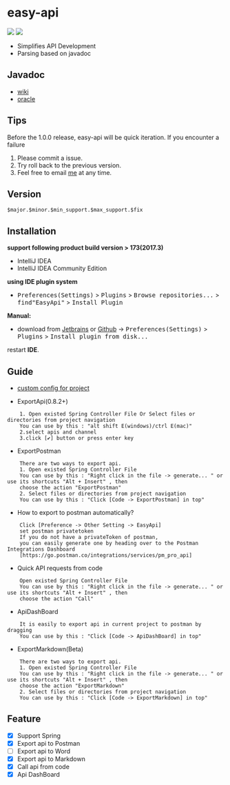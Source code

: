 # easy-api

[![](https://img.shields.io/jetbrains/plugin/v/12211?color=blue&label=version)](https://plugins.jetbrains.com/plugin/12211-easyapi)
[![](https://img.shields.io/jetbrains/plugin/d/12211)](https://plugins.jetbrains.com/plugin/12211-easyapi)

- Simplifies API Development
- Parsing based on javadoc

## Javadoc

- [wiki](https://en.wikipedia.org/wiki/Javadoc)
- [oracle](https://docs.oracle.com/javase/8/docs/technotes/tools/windows/javadoc.html)

## Tips
Before the 1.0.0 release, easy-api will be quick iteration.
If you encounter a failure
1. Please commit a issue.
2. Try roll back to the previous version.
3. Feel free to email [me](mailto:pentatangcent@gmail.com) at any time.

## Version

`$major.$minor.$min_support.$max_support.$fix`

Installation
----

**support following product build version > 173(2017.3)**

- IntelliJ IDEA
- IntelliJ IDEA Community Edition

**using IDE plugin system**
- <kbd>Preferences(Settings)</kbd> > <kbd>Plugins</kbd> > <kbd>Browse repositories...</kbd> > <kbd>find"EasyApi"</kbd> > <kbd>Install Plugin</kbd>

**Manual:**
- download from [Jetbrains](https://plugins.jetbrains.com/plugin/12211-easyapi/versions) or [Github](https://github.com/tangcent/easy-api-plugins/raw/master/idea/easy-api.jar) -> <kbd>Preferences(Settings)</kbd> > <kbd>Plugins</kbd> > <kbd>Install plugin from disk...</kbd>

restart **IDE**.


## Guide

* [custom config for project](https://github.com/tangcent/easy-api/wiki/Use-Config-Make-Plugin-More-Intelligent(Export-Spring-Api-To-Postman))

* ExportApi(0.8.2+)
```textCode
    1. Open existed Spring Controller File Or Select files or directories from project navigation
    You can use by this : "alt shift E(windows)/ctrl E(mac)"
    2.select apis and channel
    3.click [✔️] button or press enter key
```

* ExportPostman
```textCode
    There are two ways to export api.
    1. Open existed Spring Controller File
    You can use by this : "Right click in the file -> generate... " or use its shortcuts "Alt + Insert" , then
    choose the action "ExportPostman"
    2. Select files or directories from project navigation
    You can use by this : "Click [Code -> ExportPostman] in top"
```

* How to export to postman automatically?
 
```text
    Click [Preference -> Other Setting -> EasyApi]
    set postman privatetoken
    If you do not have a privateToken of postman,
    you can easily generate one by heading over to the Postman Integrations Dashboard
    [https://go.postman.co/integrations/services/pm_pro_api]
```

* Quick API requests from code

```textCode
    Open existed Spring Controller File
    You can use by this : "Right click in the file -> generate... " or use its shortcuts "Alt + Insert" , then
    choose the action "Call"
```



* ApiDashBoard
```textCode
    It is easily to export api in current project to postman by dragging
    You can use by this : "Click [Code -> ApiDashBoard] in top"
```

* ExportMarkdown(Beta)
```textCode
    There are two ways to export api.
    1. Open existed Spring Controller File
    You can use by this : "Right click in the file -> generate... " or use its shortcuts "Alt + Insert" , then
    choose the action "ExportMarkdown"
    2. Select files or directories from project navigation
    You can use by this : "Click [Code -> ExportMarkdown] in top"
```

## Feature
- [X] Support Spring
- [X] Export api to Postman
- [ ] Export api to Word
- [X] Export api to Markdown
- [X] Call api from code
- [X] Api DashBoard
